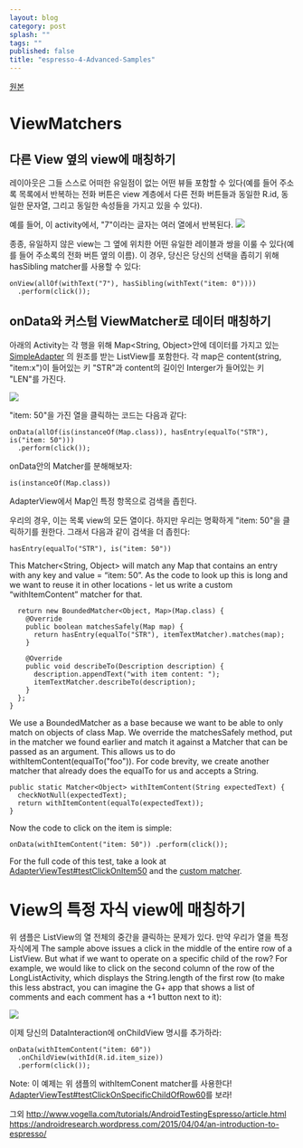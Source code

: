 ```yaml
---
layout: blog
category: post
splash: ""
tags: ""
published: false
title: "espresso-4-Advanced-Samples"
---
```

[원본](https://google.github.io/android-testing-support-library/docs/espresso/advanced/index.html)

# ViewMatchers

## 다른 View 옆의 view에 매칭하기
레이아웃은 그들 스스로 어떠한 유일점이 없는 어떤 뷰들 포함할 수 있다(예를 들어 주소록 목록에서 반복하는 전화 버튼은 view 계층에서 다른 전화 버튼들과 동일한 R.id, 동일한 문자열, 그리고 동일한 속성들을 가지고 있을 수 있다).

예를 들어, 이 activity에서, "7"이라는 글자는 여러 열에서 반복된다.
![]({{site.baseurl}}/https://google.github.io/android-testing-support-library/docs/images/hasSibling.png)

종종, 유일하지 않은 view는 그 옆에 위치한 어떤 유일한 레이블과 쌍을 이룰 수 있다(예를 들어 주소록의 전화 버튼 옆의 이름). 이 경우, 당신은 당신의 선택을 좁히기 위해 hasSibling matcher를 사용할 수 있다:

	onView(allOf(withText("7"), hasSibling(withText("item: 0"))))
      .perform(click());

## onData와 커스텀 ViewMatcher로 데이터 매칭하기

아래의 Activity는 각 행을 위해 Map<String, Object>안에 데이터를 가지고 있는 [SimpleAdapter](http://developer.android.com/intl/ko/reference/android/widget/SimpleAdapter.html)
의 원조를 받는 ListView를 포함한다. 각 map은 content(string, "item:x")이 들어있는 키 "STR"과 content의 길이인 Interger가 들어있는 키 "LEN"를 가진다.

![]({{site.baseurl}}/https://google.github.io/android-testing-support-library/docs/images/list_activity.png)

"item: 50"을 가진 열을 클릭하는 코드는 다음과 같다:

	onData(allOf(is(instanceOf(Map.class)), hasEntry(equalTo("STR"), is("item: 50")))
	  .perform(click());
  
onData안의 Matcher<Object>를 분해해보자:

	is(instanceOf(Map.class))

AdapterView에서 Map인 특정 항목으로 검색을 좁힌다.

우리의 경우, 이는 목록 view의 모든 열이다. 하지만 우리는 명확하게 "item: 50"을 클릭하기를 원한다. 그래서 다음과 같이 검색을 더 좁힌다:

	hasEntry(equalTo("STR"), is("item: 50"))

This Matcher<String, Object> will match any Map that contains an entry with any key and value = “item: 50”. As the code to look up this is long and we want to reuse it in other locations - let us write a custom “withItemContent” matcher for that.

      return new BoundedMatcher<Object, Map>(Map.class) {
        @Override
        public boolean matchesSafely(Map map) {
          return hasEntry(equalTo("STR"), itemTextMatcher).matches(map);
        }

        @Override
        public void describeTo(Description description) {
          description.appendText("with item content: ");
          itemTextMatcher.describeTo(description);
        }
      };
    }
    
We use a BoundedMatcher as a base because we want to be able to only match on objects of class Map. We override the matchesSafely method, put in the matcher we found earlier and match it against a Matcher<String> that can be passed as an argument. This allows us to do withItemContent(equalTo("foo")). For code brevity, we create another matcher that already does the equalTo for us and accepts a String.

    public static Matcher<Object> withItemContent(String expectedText) {
      checkNotNull(expectedText);
      return withItemContent(equalTo(expectedText));
    }
    
Now the code to click on the item is simple:

	onData(withItemContent("item: 50")) .perform(click());
    
For the full code of this test, take a look at [AdapterViewTest#testClickOnItem50](https://android.googlesource.com/platform/frameworks/testing/+/android-support-test/espresso/sample/src/androidTest/java/android/support/test/testapp/AdapterViewTest.java) and the [custom matcher](https://android.googlesource.com/platform/frameworks/testing/+/android-support-test/espresso/sample/src/androidTest/java/android/support/test/testapp/LongListMatchers.java).

# View의 특정 자식 view에 매칭하기

위 샘플은 ListView의 열 전체의 중간을 클릭하는 문제가 있다. 만약 우리가 열을 특정 자식에게 
The sample above issues a click in the middle of the entire row of a ListView. But what if we want to operate on a specific child of the row? For example, we would like to click on the second column of the row of the LongListActivity, which displays the String.length of the first row (to make this less abstract, you can imagine the G+ app that shows a list of comments and each comment has a +1 button next to it):

![]({{site.baseurl}}/https://google.github.io/android-testing-support-library/docs/images/item50.png)

이제 당신의 DataInteraction에 onChildView 명시를 추가하라:

    onData(withItemContent("item: 60"))
      .onChildView(withId(R.id.item_size))
      .perform(click());

Note: 이 예제는 위 샘플의 withItemConent matcher를 사용한다! [AdapterViewTest#testClickOnSpecificChildOfRow60](https://android.googlesource.com/platform/frameworks/testing/+/android-support-test/espresso/sample/src/androidTest/java/android/support/test/testapp/AdapterViewTest.java)를 보라!



그외 
http://www.vogella.com/tutorials/AndroidTestingEspresso/article.html
https://androidresearch.wordpress.com/2015/04/04/an-introduction-to-espresso/


